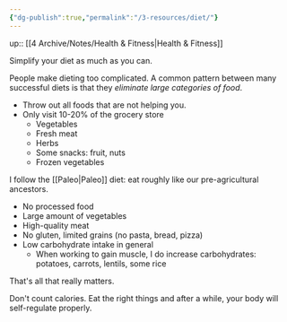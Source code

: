 ```yaml
---
{"dg-publish":true,"permalink":"/3-resources/diet/"}
---
```


up:: [[4 Archive/Notes/Health & Fitness\|Health & Fitness]]

Simplify your diet as much as you can.

People make dieting too complicated. A common pattern between many successful diets is that they *eliminate large categories of food*.

- Throw out all foods that are not helping you.
- Only visit 10-20% of the grocery store
	- Vegetables
	- Fresh meat
	- Herbs
	- Some snacks: fruit, nuts
	- Frozen vegetables

I follow the [[Paleo\|Paleo]] diet: eat roughly like our pre-agricultural ancestors.
- No processed food
- Large amount of vegetables
- High-quality meat
- No gluten, limited grains (no pasta, bread, pizza)
- Low carbohydrate intake in general
	- When working to gain muscle, I do increase carbohydrates: potatoes, carrots, lentils, some rice

That's all that really matters.

Don't count calories. Eat the right things and after a while, your body will self-regulate properly.